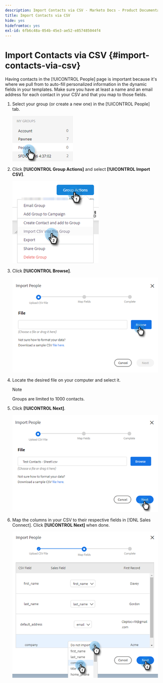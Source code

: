 ```yaml
---
description: Import Contacts via CSV - Marketo Docs - Product Documentation
title: Import Contacts via CSV
hide: yes
hidefromtoc: yes
exl-id: 6fb6c48a-054b-45e3-ae52-e857485044f4
---
```

# Import Contacts via CSV {#import-contacts-via-csv}

Having contacts in the [!UICONTROL People] page is important because it's where we pull from to auto-fill personalized information in the dynamic fields in your templates. Make sure you have at least a name and an email address for each contact in your CSV and that you map to those fields.

1. Select your group (or create a new one) in the [!UICONTROL People] tab.

   ![](assets/import-contacts-via-csv-1.png)

1. Click **[!UICONTROL Group Actions]** and select **[!UICONTROL Import CSV]**.

   ![](assets/import-contacts-via-csv-2.png)

1. Click **[!UICONTROL Browse]**.

   ![](assets/import-contacts-via-csv-3.png)

1. Locate the desired file on your computer and select it.

   >[!NOTE]
   >
   >Groups are limited to 1000 contacts.

1. Click **[!UICONTROL Next]**.

   ![](assets/import-contacts-via-csv-4.png)

1. Map the columns in your CSV to their respective fields in [!DNL Sales Connect]. Click **[!UICONTROL Next]** when done.

   ![](assets/import-contacts-via-csv-5.png)
